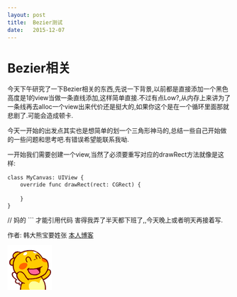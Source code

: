 ```yaml
---
layout: post
title:  Bezier测试
date:   2015-12-07
---
```




# Bezier相关



​	今天下午研究了一下Bezier相关的东西,先说一下背景,以前都是直接添加一个黑色高度是1的view当做一条直线添加,这样简单直接.不过有点Low?,从内存上来讲为了一条线再去alloc一个view出来代价还是挺大的,如果你这个是在一个循环里面那就悲剧了.可能会造成顿卡.

​	今天一开始的出发点其实也是想简单的划一个三角形神马的,总结一些自己开始做的一些问题和思考吧.有错误希望能联系我呦.

​	一开始我们需要创建一个view,当然了必须要重写对应的drawRect方法就像是这样:

``` 
class MyCanvas: UIView {
    override func drawRect(rect: CGRect) {
    
    }  
}
```

// 妈的  ``` 才能引用代码 害得我弄了半天都下班了,,今天晚上或者明天再接着写.









作者: 韩大熊宝要姓张         [本人博客](http://handabao.com)

![](/images/开心.gif)